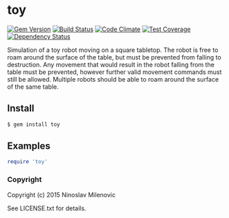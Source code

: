 # toy #

[![Gem Version](https://badge.fury.io/rb/toy.svg)](http://badge.fury.io/rb/toy)
[![Build Status](https://travis-ci.org/rubyengineer/toy.svg?branch=master)](https://travis-ci.org/rubyengineer/toy)
[![Code Climate](https://codeclimate.com/github/rubyengineer/toy/badges/gpa.svg)](https://codeclimate.com/github/rubyengineer/toy)
[![Test Coverage](https://codeclimate.com/github/rubyengineer/toy/badges/coverage.svg)](https://codeclimate.com/github/rubyengineer/toy)
[![Dependency Status](https://gemnasium.com/rubyengineer/toy.svg)](https://gemnasium.com/rubyengineer/toy)

Simulation of a toy robot moving on a square tabletop. The robot is free to roam around the surface of the table, but must be prevented from falling to destruction. Any movement that would result in the robot falling from the table must be prevented, however further valid movement commands must still be allowed. Multiple robots should be able to roam around the surface of the same table.

## Install ##
```bash
$ gem install toy
```

## Examples ##
```ruby
require 'toy'
```

### Copyright ###
Copyright (c) 2015 Ninoslav Milenovic

See LICENSE.txt for details.

